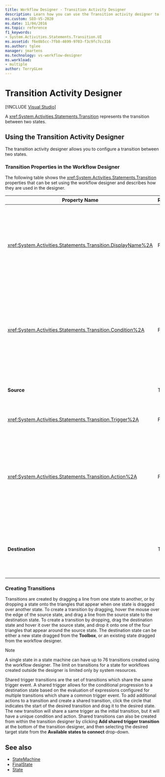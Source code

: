 ```yaml
---
title: Workflow Designer - Transition Activity Designer
description: Learn how you can use the Transition activity designer to configure a transition between two states.
ms.custom: SEO-VS-2020
ms.date: 11/04/2016
ms.topic: reference
f1_keywords:
- System.Activities.Statements.Transition.UI
ms.assetid: f6e8b5cc-7fb8-4699-9703-f3c9fc7cc316
ms.author: tglee
manager: jmartens
ms.technology: vs-workflow-designer
ms.workload:
- multiple
author: TerryGLee
---
```

# Transition Activity Designer

 [!INCLUDE [Visual Studio](~/includes/applies-to-version/vs-not-mac.md)]

A <xref:System.Activities.Statements.Transition> represents the transition between two states.

## Using the Transition Activity Designer

The transition activity designer allows you to configure a transition between two states.

### Transition Properties in the Workflow Designer

The following table shows the <xref:System.Activities.Statements.Transition> properties that can be set using the workflow designer and describes how they are used in the designer.

|Property Name|Required|Usage|
|-|--------------|-|
|<xref:System.Activities.Statements.Transition.DisplayName%2A>|False|Specifies the friendly name of the <xref:System.Activities.Statements.Transition> activity designer. The default value is **T1**. The value can be edited in the property grid, in the header of the expanded transition designer, and in the header of the action section within the expanded transition designer. The <xref:System.Activities.Activity.DisplayName%2A> is used in the breadcrumb navigation that is displayed at the top of the workflow designer.<br /><br /> Although the <xref:System.Activities.Activity.DisplayName%2A> is not strictly required, it is a best practice to use one.|
|<xref:System.Activities.Statements.Transition.Condition%2A>|False|If present, specifies an expression that must evaluate to **True** before control is passed to the destination state. This condition can be edited in the property grid and in the expanded transition designer. Multiple conditions in a shared transition are evaluated in the order in which they appear in the transition designer. **Note:**  Note that if the <xref:System.Activities.Statements.Transition.Condition%2A> of a transition evaluates to **False** (or all of the conditions of a shared trigger transition evaluate to **False**), the transition will not occur and all triggers for all the transitions from the state will be rescheduled. In this tutorial, this situation cannot happen because of the way the conditions are configured (we have specific actions for whether the guess is correct or incorrect).|
|**Source**|True|Indicates the state from which this transition originates. Clicking the name of the source state switches the designer view to an expanded view of that state. This value is set when the transition is created and cannot be changed.|
|<xref:System.Activities.Statements.Transition.Trigger%2A>|False|Specifies the activity whose completion initiates the transition. To set this activity, drag an activity from the **Toolbox** and drop it onto the **Trigger** section of the transition.|
|<xref:System.Activities.Statements.Transition.Action%2A>|False|Specifies the activity that is executed when the trigger activity completed and the <xref:System.Activities.Statements.Transition.Condition%2A>, if present, evaluates to **true**. This activity is executed when transitioning to the destination state, after the <xref:System.Activities.Statements.State.Exit%2A> activity for the source state, if present, is executed. When the transition designer is expanded, this value can be set by dragging an activity from the **Toolbox** and dropping it onto the **Action** section of the transition. There can be multiple actions for a single transition. The individual actions can be expanded and contracted, and can be ordered by clicking the up or down arrow that appears on the action when there are multiple actions in a transition.|
|**Destination**|True|Indicates the state that the state machine transitions to after the transition completes. This corresponds to the <xref:System.Activities.Statements.Transition.To%2A> property of the transition in the object model. Clicking the name of the destination state switches the designer view to an expanded view of that state. This value is set when the transition is created and can be changed by dragging the arrow that connects the transition to the destination state in the designer.|

### Creating Transitions

Transitions are created by dragging a line from one state to another, or by dropping a state onto the triangles that appear when one state is dragged over another state. To create a transition by dragging, hover the mouse over the edge of the source state, and drag a line from the source state to the destination state. To create a transition by dropping, drag the destination state and hover it over the source state, and drop it onto one of the four triangles that appear around the source state. The destination state can be either a new state dragged from the **Toolbox**, or an existing state dragged from the workflow designer.

> [!NOTE]
> A single state in a state machine can have up to 76 transitions created using the workflow designer. The limit on transitions for a state for workflows created outside the designer is limited only by system resources.

Shared trigger transitions are the set of transitions which share the same trigger event. A shared trigger allows for the conditional progression to a destination state based on the evaluation of expressions configured for multiple transitions which share a common trigger event. To add additional actions to a transition and create a shared transition, click the circle that indicates the start of the desired transition and drag it to the desired state. The new transition will share a same trigger as the initial transition, but it will have a unique condition and action. Shared transitions can also be created from within the transition designer by clicking **Add shared trigger transition** at the bottom of the transition designer, and then selecting the desired target state from the **Available states to connect** drop-down.

## See also

- [StateMachine](../workflow-designer/statemachine-activity-designer.md)
- [FinalState](../workflow-designer/finalstate-activity-designer.md)
- [State](../workflow-designer/state-activity-designer.md)

